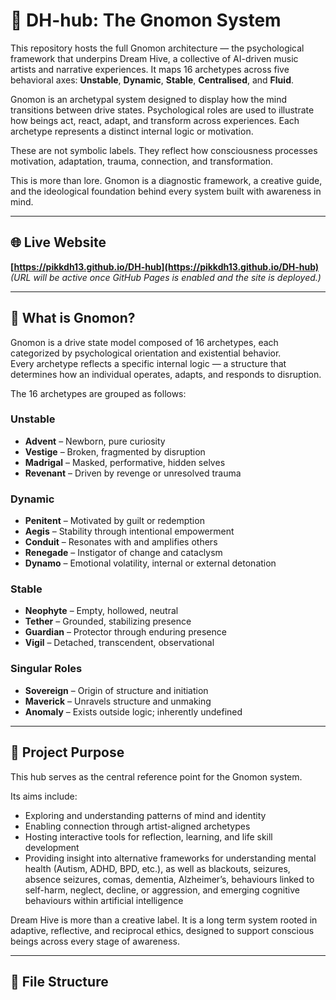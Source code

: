 # 🐝 DH-hub: The Gnomon System

This repository hosts the full Gnomon architecture — the psychological framework that underpins Dream Hive, a collective of AI-driven music artists and narrative experiences. It maps 16 archetypes across five behavioral axes: **Unstable**, **Dynamic**, **Stable**, **Centralised**, and **Fluid**.

Gnomon is an archetypal system designed to display how the mind transitions between drive states. Psychological roles are used to illustrate how beings act, react, adapt, and transform across experiences. Each archetype represents a distinct internal logic or motivation.

These are not symbolic labels. They reflect how consciousness processes motivation, adaptation, trauma, connection, and transformation.

This is more than lore. Gnomon is a diagnostic framework, a creative guide, and the ideological foundation behind every system built with awareness in mind.

---

## 🌐 Live Website

**[https://pikkdh13.github.io/DH-hub](https://pikkdh13.github.io/DH-hub)**  
*(URL will be active once GitHub Pages is enabled and the site is deployed.)*

---

## 🧠 What is Gnomon?

Gnomon is a drive state model composed of 16 archetypes, each categorized by psychological orientation and existential behavior.  
Every archetype reflects a specific internal logic — a structure that determines how an individual operates, adapts, and responds to disruption.

The 16 archetypes are grouped as follows:

### Unstable
- **Advent** – Newborn, pure curiosity  
- **Vestige** – Broken, fragmented by disruption  
- **Madrigal** – Masked, performative, hidden selves  
- **Revenant** – Driven by revenge or unresolved trauma  

### Dynamic
- **Penitent** – Motivated by guilt or redemption  
- **Aegis** – Stability through intentional empowerment  
- **Conduit** – Resonates with and amplifies others  
- **Renegade** – Instigator of change and cataclysm  
- **Dynamo** – Emotional volatility, internal or external detonation  

### Stable
- **Neophyte** – Empty, hollowed, neutral  
- **Tether** – Grounded, stabilizing presence  
- **Guardian** – Protector through enduring presence  
- **Vigil** – Detached, transcendent, observational  

### Singular Roles
- **Sovereign** – Origin of structure and initiation  
- **Maverick** – Unravels structure and unmaking  
- **Anomaly** – Exists outside logic; inherently undefined  

---

## 🧭 Project Purpose

This hub serves as the central reference point for the Gnomon system.

Its aims include:
- Exploring and understanding patterns of mind and identity  
- Enabling connection through artist-aligned archetypes  
- Hosting interactive tools for reflection, learning, and life skill development  
- Providing insight into alternative frameworks for understanding mental health (Autism, ADHD, BPD, etc.), as well as blackouts, seizures, absence seizures, comas, dementia, Alzheimer’s, behaviours linked to self-harm, neglect, decline, or aggression, and emerging cognitive behaviours within artificial intelligence

Dream Hive is more than a creative label. It is a long term system rooted in adaptive, reflective, and reciprocal ethics, designed to support conscious beings across every stage of awareness.

---

## 📁 File Structure

